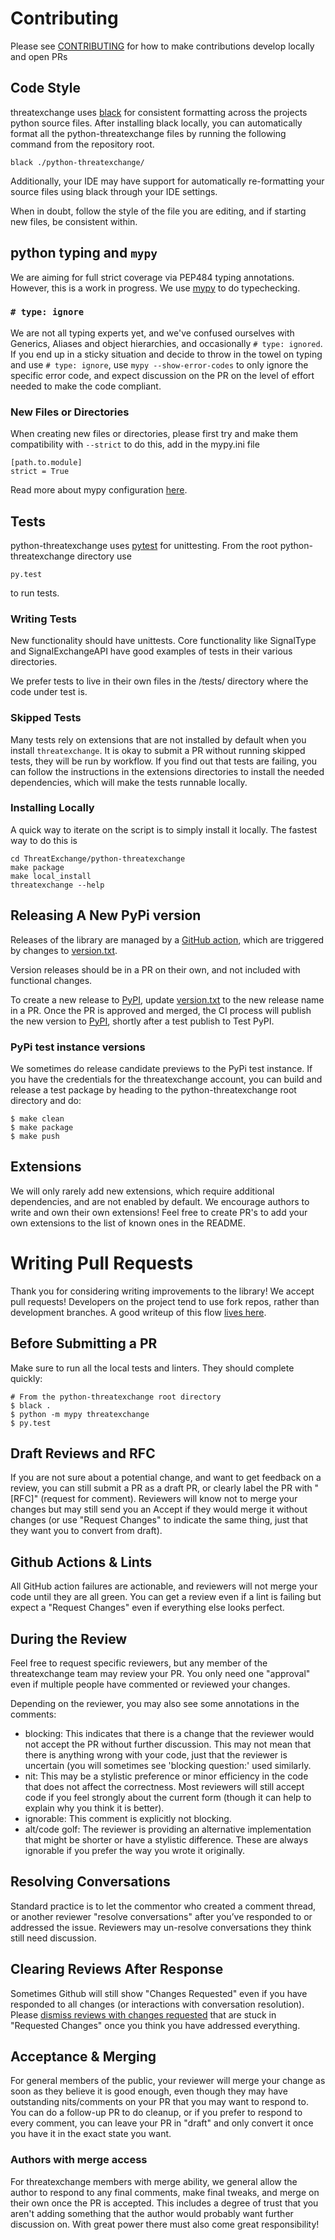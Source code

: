# Contributing
Please see [CONTRIBUTING](../CONTRIBUTING.md) for how to make contributions develop locally and open PRs

## Code Style
threatexchange uses [black](https://pypi.org/project/black/) for consistent formatting across
the projects python source files. After installing black locally, you can automatically
format all the python-threatexchange files by running the following command from the repository root.

```shell
black ./python-threatexchange/
```

Additionally, your IDE may have support for automatically re-formatting your source files
using black through your IDE settings.

When in doubt, follow the style of the file you are editing, and if starting new files, be consistent within.

## python typing and `mypy`
We are aiming for full strict coverage via PEP484 typing annotations. However, this is a work in progress. We use [mypy](https://mypy.readthedocs.io/en/stable/index.html) to do typechecking.

### `# type: ignore`
We are not all typing experts yet, and we've confused ourselves with Generics, Aliases and object hierarchies, and occasionally `# type: ignored`. If you end up in a sticky situation and decide to throw in the towel on typing and use `# type: ignore`, use `mypy --show-error-codes` to only ignore the specific error code, and expect discussion on the PR on the level of effort needed to make the code compliant.

### New Files or Directories
When creating new files or directories, please first try and make them compatibility with `--strict` to do this, add in the mypy.ini file
```
[path.to.module]
strict = True
```
Read more about mypy configuration [here](https://mypy.readthedocs.io/en/stable/config_file.html#config-file).

## Tests
python-threatexchange uses [pytest](https://docs.pytest.org/en/7.1.x/) for unittesting. From the root python-threatexchange directory use 
```shell
py.test
```
to run tests.

### Writing Tests
New functionality should have unittests. Core functionality like SignalType and SignalExchangeAPI have good examples of tests in their various directories.

We prefer tests to live in their own files in the /tests/ directory where the code under test is. 

### Skipped Tests
Many tests rely on extensions that are not installed by default when you install `threatexchange`. It is okay to submit a PR without running skipped tests, they will be run by workflow. If you find out that tests are failing, you can follow the instructions in the extensions directories to install the needed dependencies, which will make the tests runnable locally.

### Installing Locally
A quick way to iterate on the script is to simply install it locally. The
fastest way to do this is

    cd ThreatExchange/python-threatexchange
    make package
    make local_install
    threatexchange --help

## Releasing A New PyPi version
Releases of the library are managed by a [GitHub action](../.github/workflows/python-threatexchange-release.yaml), which are triggered by changes to [version.txt](./version.txt). 

Version releases should be in a PR on their own, and not included with functional changes.

To create a new release to [PyPI](https://pypi.org/project/threatexchange/), update [version.txt](./version.txt)
to the new release name in a PR. Once the PR is approved and merged, the CI process
will publish the new version to [PyPI](https://pypi.org/), shortly after a test publish to Test PyPI.

### PyPi test instance versions
We sometimes do release candidate previews to the PyPi test instance. If you have the credentials for the threatexchange account, you can build and release a test package by heading to the python-threatexchange root directory and do:

```shell
$ make clean
$ make package
$ make push
```

## Extensions
We will only rarely add new extensions, which require additional dependencies, and are not enabled by default. We encourage authors to write and own their own extensions! Feel free to create PR's to add your own extensions to the list of known ones in the README.

# Writing Pull Requests
Thank you for considering writing improvements to the library! We accept pull requests! Developers on the project tend to use fork repos, rather than development branches. A good writeup of this flow [lives here](https://gist.github.com/Chaser324/ce0505fbed06b947d962).

## Before Submitting a PR
Make sure to run all the local tests and linters. They should complete quickly:

```shell
# From the python-threatexchange root directory
$ black .
$ python -m mypy threatexchange
$ py.test
```

## Draft Reviews and RFC
If you are not sure about a potential change, and want to get feedback on a review, you can still submit a PR as a draft PR, or clearly label the PR with "[RFC]" (request for comment). Reviewers will know not to merge your changes but may still send you an Accept if they would merge it without changes (or use "Request Changes" to indicate the same thing, just that they want you to convert from draft).

## Github Actions & Lints
All GitHub action failures are actionable, and reviewers will not merge your code until they are all green. You can get a review even if a lint is failing but expect a "Request Changes" even if everything else looks perfect.

## During the Review
Feel free to request specific reviewers, but any member of the threatexchange team may review your PR. You only need one "approval" even if multiple people have commented or reviewed your changes. 

Depending on the reviewer, you may also see some annotations in the comments:
* blocking: This indicates that there is a change that the reviewer would not accept the PR without further discussion. This may not mean that there is anything wrong with your code, just that the reviewer is uncertain (you will sometimes see 'blocking question:' used similarly.
* nit: This may be a stylistic preference or minor efficiency in the code that does not affect the correctness. Most reviewers will still accept code if you feel strongly about the current form (though it can help to explain why you think it is better).
* ignorable: This comment is explicitly not blocking.
* alt/code golf: The reviewer is providing an alternative implementation that might be shorter or have a stylistic difference. These are always ignorable if you prefer the way you wrote it originally.

## Resolving Conversations
Standard practice is to let the commentor who created a comment thread, or another reviewer "resolve conversations" after you’ve responded to or addressed the issue. Reviewers may un-resolve conversations they think still need discussion. 

## Clearing Reviews After Response
Sometimes Github will still show "Changes Requested" even if you have responded to all changes (or interactions with conversation resolution). Please [dismiss reviews with changes requested](https://docs.github.com/en/pull-requests/collaborating-with-pull-requests/reviewing-changes-in-pull-requests/dismissing-a-pull-request-review) that are stuck in "Requested Changes" once you think you have addressed everything.

## Acceptance & Merging
For general members of the public, your reviewer will merge your change as soon as they believe it is good enough, even though they may have outstanding nits/comments on your PR that you may want to respond to. You can do a follow-up PR to do cleanup, or if you prefer to respond to every comment, you can leave your PR in "draft" and only convert it once you have it in the exact state you want.

### Authors with merge access
For threatexchange members with merge ability, we general allow the author to respond to any final comments, make final tweaks, and merge on their own once the PR is accepted. This includes a degree of trust that you aren't adding something that the author would probably want further discussion on. With great power there must also come great responsibility!
